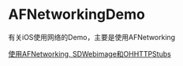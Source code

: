 AFNetworkingDemo
================

有关iOS使用网络的Demo，主要是使用AFNetworking

[使用AFNetworking, SDWebimage和OHHTTPStubs](http://blog.shiqichan.com/using-afnetworking-sdwebimage-and-ohhttpstubs/)
